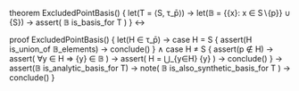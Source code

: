 theorem ExcludedPointBasis() {
  let(T = ⟨S, τ_p̄⟩) →
  let(𝔹 = {{x}: x ∈ S∖{p}} ∪ {S}) →
  assert(
    𝔹 is_basis_for T
  )
} ↔

proof ExcludedPointBasis() {
  let(H ∈ τ_p̄) →
  case H = S {
    assert(H is_union_of 𝔹_elements) →
    conclude()
  } ∧
  case H ≠ S {
    assert(p ∉ H) →
    assert(
      ∀y ∈ H ⇒ {y} ∈ 𝔹
    ) →
    assert(
      H = ⋃_{y∈H} {y}
    ) →
    conclude()
  } →
  assert(𝔹 is_analytic_basis_for T) →
  note(
    𝔹 is_also_synthetic_basis_for T
  ) →
  conclude()
}